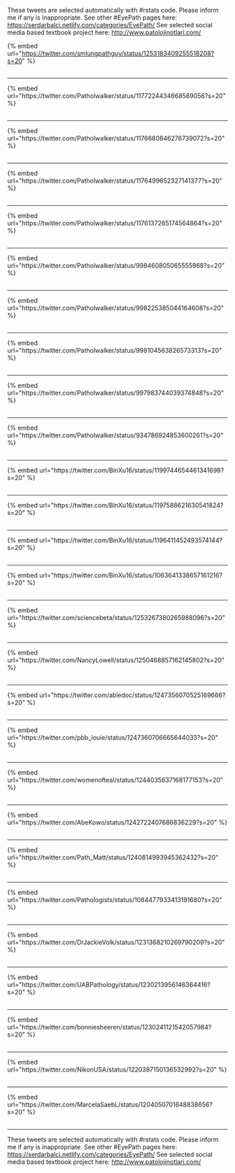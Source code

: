 

These tweets are selected automatically with #rstats code. Please inform me if any is inappropriate.
See other #EyePath pages here: https://serdarbalci.netlify.com/categories/EyePath/ 
See selected social media based textbook project here: http://www.patolojinotlari.com/

{% embed url="https://twitter.com/smlungpathguy/status/1253183409255518208?s=20" %}<br>
<br>
<hr>
{% embed url="https://twitter.com/Patholwalker/status/1177224434668589056?s=20" %}<br>
<br>
<hr>
{% embed url="https://twitter.com/Patholwalker/status/1176680846276739072?s=20" %}<br>
<br>
<hr>
{% embed url="https://twitter.com/Patholwalker/status/1176499652327141377?s=20" %}<br>
<br>
<hr>
{% embed url="https://twitter.com/Patholwalker/status/1176137265174564864?s=20" %}<br>
<br>
<hr>
{% embed url="https://twitter.com/Patholwalker/status/998460805065555968?s=20" %}<br>
<br>
<hr>
{% embed url="https://twitter.com/Patholwalker/status/998225385044164608?s=20" %}<br>
<br>
<hr>
{% embed url="https://twitter.com/Patholwalker/status/998104563826573313?s=20" %}<br>
<br>
<hr>
{% embed url="https://twitter.com/Patholwalker/status/997983744039374848?s=20" %}<br>
<br>
<hr>
{% embed url="https://twitter.com/Patholwalker/status/934786924853600261?s=20" %}<br>
<br>
<hr>
{% embed url="https://twitter.com/BinXu16/status/1199744654461341698?s=20" %}<br>
<br>
<hr>
{% embed url="https://twitter.com/BinXu16/status/1197588621630541824?s=20" %}<br>
<br>
<hr>
{% embed url="https://twitter.com/BinXu16/status/1196411452493574144?s=20" %}<br>
<br>
<hr>
{% embed url="https://twitter.com/BinXu16/status/1063641338657161216?s=20" %}<br>
<br>
<hr>
{% embed url="https://twitter.com/sciencebeta/status/1253267380265988096?s=20" %}<br>
<br>
<hr>
{% embed url="https://twitter.com/NancyLowell/status/1250468857162145802?s=20" %}<br>
<br>
<hr>
{% embed url="https://twitter.com/abledoc/status/1247356070525169666?s=20" %}<br>
<br>
<hr>
{% embed url="https://twitter.com/pbb_louie/status/1247360706665644033?s=20" %}<br>
<br>
<hr>
{% embed url="https://twitter.com/womenofteal/status/1244035637168177153?s=20" %}<br>
<br>
<hr>
{% embed url="https://twitter.com/AbeKowo/status/1242722407686836229?s=20" %}<br>
<br>
<hr>
{% embed url="https://twitter.com/Path_Matt/status/1240814993945362432?s=20" %}<br>
<br>
<hr>
{% embed url="https://twitter.com/Pathologists/status/1084477933413191680?s=20" %}<br>
<br>
<hr>
{% embed url="https://twitter.com/DrJackieVolk/status/1231368210269790209?s=20" %}<br>
<br>
<hr>
{% embed url="https://twitter.com/UABPathology/status/1230213956146364416?s=20" %}<br>
<br>
<hr>
{% embed url="https://twitter.com/bonniesheeren/status/1230241121542057984?s=20" %}<br>
<br>
<hr>
{% embed url="https://twitter.com/NikonUSA/status/1220387150136532992?s=20" %}<br>
<br>
<hr>
{% embed url="https://twitter.com/MarcelaSaebL/status/1204050701648838656?s=20" %}<br>
<br>
<hr>


These tweets are selected automatically with #rstats code. Please inform me if any is inappropriate.
See other #EyePath pages here: https://serdarbalci.netlify.com/categories/EyePath/ 
See selected social media based textbook project here: http://www.patolojinotlari.com/
